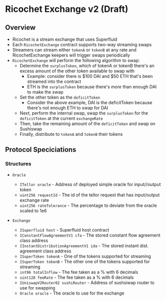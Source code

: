 # Ricochet Exchange v2 (Draft)

## Overview
* Ricochet is a stream exchange that uses Superfluid
* Each `RicochetExchange` contract supports two-way streaming swaps
* Streamers can stream either `tokenA` or `tokenB` at any rate and RicochetExchange keepers will trigger swaps periodically
* `RicochetExchange` will perform the following algorithm to swap:
  * Determine the `surplusToken`, which of tokenA or tokenB there's an excess amount of the other token available to swap with
    * Example: consider there is $100 DAI and $50 ETH that's been streamed into the contract
    * ETH is the `surplusToken` because there's _more_ than enough DAI to make the swap
  * Set the other token as the `deficitToken`
    * Consider the above example, DAI is the deficitToken because there's not enough ETH to swap for DAI
  * Next, perform the internal swap, swap the `surplusToken` for the `deficitToken` at the current `exchangeRate`
  * Then, take the remaining amount of the `deficitToken` and swap on Sushiswap
  * Finally, distribute to `tokenA` and `tokenB` their tokens

## Protocol Speciciations

### Structures
* `Oracle`
  * `ITellor oracle` - Address of deployed simple oracle for input//output token
  * `uint256 requestId` - The id of the tellor request that has input/output exchange rate
  * `uint256 rateTolerance` - The percentage to deviate from the oracle scaled to 1e6

* `Exchange`
  * `ISuperfluid host` - Superfluid host contract
  * `IConstantFlowAgreementV1 cfa` - The stored constant flow agreement class address
  * `IInstantDistributionAgreementV1 ida` - The stored instant dist. agreement class address
  * `ISuperToken tokenA` - One of the tokens supported for streaming
  * `ISuperToken tokenB` - The other one of the tokens supported for streaming
  * `int96 totalInflow` - The fee taken as a % with 6 decimals
  * `uint128 feeRate` - The fee taken as a % with 6 decimals
  * `IUniswapV2Router02 sushiRouter` - Address of sushsiwap router to use for swapping
  * `Oracle oracle` - The oracle to use for the exchange
